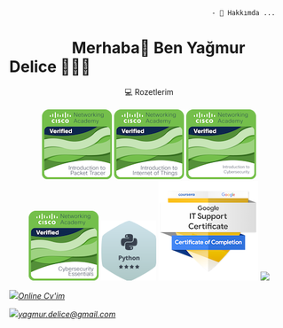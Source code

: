                                                        - 💬 Hakkımda ...
<h1>&nbsp;&nbsp;&nbsp;&nbsp;&nbsp;&nbsp;&nbsp;&nbsp;&nbsp; &nbsp;&nbsp;&nbsp;&#160;&#160;&#160;
 Merhaba👋 Ben Yağmur Delice 👩🏻‍💻 </h1>


<p align="center">
  <g-emoji class="g-emoji" alias="computer" fallback-src="https://github.githubassets.com/images/icons/emoji/unicode/1f4bb.png">💻</g-emoji> Rozetlerim<br><br>
  <a href="https://www.credly.com/badges/de2a218c-b57a-4439-8478-6c545def4c1a/public_url"><img src="https://github.com/deliceyagmur/image/blob/master/img/introduction-to-packet-tracer.png"></a>
  <a href="https://www.credly.com/badges/67635ace-ac01-4760-9003-88ef76e45ea2/public_url"><img src="https://github.com/deliceyagmur/image/blob/master/img/introduction-to-iot.png"></a>
   <a href="https://www.credly.com/badges/faab5fef-ac32-4ba7-af96-e69ce97afaed/public_url"><img src="https://github.com/deliceyagmur/image/blob/master/img/introduction-to-cybersecurity.png"></a>
  <a href="https://www.credly.com/badges/ea107ca4-1878-41c5-8755-20bfb0aee902/public_url"><img src="https://github.com/deliceyagmur/image/blob/master/img/cybersecurity-essentials.png"></a>
 <a href="https://www.hackerrank.com/yagmur_delice?badge=python&stars=4&level=2&hr_r=1&utm_campaign=social-buttons&utm_medium=linkedin&utm_source=badge_share_profile&social=linkedin"><img src="https://github.com/deliceyagmur/image/blob/master/img/Python%20Badge%20on%20HackerRank.png"></a>  
<a href="https://www.credly.com/badges/bd93f38b-9f28-428d-a0c1-29b42e50888e/public_url"><img src="https://github.com/deliceyagmur/image/blob/master/img/google-it-support-certificate.png"></a>
 


<img src="https://github-readme-stats.vercel.app/api?username=deliceyagmur&&show_icons=true&title_color=ffffff&icon_color=bb2acf&text_color=daf7dc&bg_color=151515">

 <a href="https://deliceyagmur.github.io/"><img src="https://img.icons8.com/external-flatart-icons-outline-flatarticons/64/000000/external-cv-cv-resume-flatart-icons-outline-flatarticons.png"><i>Online Cv'im </i></a>
  


<img src="https://img.icons8.com/clouds/100/000000/apple-mail.png" width="100"><i>yagmur.delice@gmail.com </i>




